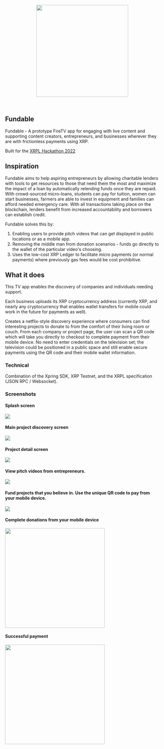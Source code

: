 <p align='center'>
<img src="./img/logo.png" width=300/>
</p>
<br/>

Fundable
---

Fundable - A prototype FireTV app for engaging with live content and supporting content creators, entrepreneurs, and businesses wherever they are with frictionless payments using XRP.

Built for the <a href="https://xrplimpact.devpost.com/" target="_blank">XRPL Hackathon 2022</a>

## Inspiration

Fundable aims to help aspiring entrepreneurs by allowing charitable lenders with tools to get resources to those that need them the most and maximize the impact of a loan by automatically relending funds once they are repaid. With crowd-sourced micro-loans, students can pay for tuition, women can start businesses, farmers are able to invest in equipment and families can afford needed emergency care. With all transactions taking place on the blockchain, lenders benefit from increased accountability and borrowers can establish credit.

Fundable solves this by:
1. Enabling users to provide pitch videos that can get displayed in public locations or as a mobile app.
2. Removing the middle man from donation scenarios - funds go directly to the wallet of the particular video's choosing.
3. Uses the low-cost XRP Ledger to facilitate micro payments (or normal payments) where previously gas fees would be cost prohibitive.

## What it does

This TV app enables the discovery of companies and individuals needing support.

Each business uploads its XRP cryptocurrency address (currently XRP, and nearly any cryptocurrency that enables wallet transfers for mobile could work in the future for payments as well).

Creates a netflix-style discovery experience where consumers can find interesting projects to donate to from the comfort of their living room or couch. From each company or project page, the user can scan a QR code which will take you directly to checkout to complete payment from their mobile device. No need to enter credentials on the television set; the television could be positioned in a public space and still enable secure payments using the QR code and their mobile wallet information.

### Technical
Combination of the Xpring SDK, XRP Testnet, and the XRPL specification (JSON RPC / Websocket). 

### Screenshots

#### Splash screen
<img src="./img/load.png"/>

#### Main project discovery screen
<img src="./img/home.png"/>

#### Project detail screen
<img src="./img/detail.png"/>

#### View pitch videos from entrepreneurs.
<img src="./img/video.png"/>

#### Fund projects that you believe in. Use the unique QR code to pay from your mobile device.
<img src="./img/qrcode.png"/>

#### Complete donations from your mobile device
<img src="./img/pay.png" width=325 />

#### Successful payment
<img src="./img/done.png" width=325/>
<!--

### Dev Notes
* https://xrpl.org/get-started-using-java.html

### Useful links
* https://xrpl.org/xrp-testnet-faucet.html

-->


